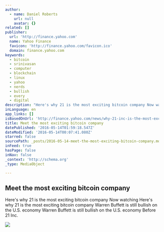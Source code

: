 ```yaml
---
author:
  - name: Daniel Roberts
    url: null
    avatar: {}
related: []
publisher:
  url: 'http://finance.yahoo.com'
  name: Yahoo Finance
  favicon: 'http://finance.yahoo.com/favicon.ico'
  domain: finance.yahoo.com
keywords:
  - bitcoin
  - srinivasan
  - computer
  - blockchain
  - linux
  - yahoo
  - nerds
  - bullish
  - every
  - digital
description: "Here's why 21 is the most exciting bitcoin company Now watching Here's why 21 is the most exciting bitcoin company Warren Buffett is still bullish on the U.S. economy Warren Buffett is still bullish on the U.S. economy Before 21 Inc."
inLanguage: en
app_links: []
isBasedOnUrl: 'http://finance.yahoo.com/news/why-21-inc-is-the-most-exciting-bitcoin-blockchain-company-balaji-srinivasan-andreessen-horowitz-200250565.html'
title: Meet the most exciting bitcoin company
datePublished: '2016-05-14T01:59:18.547Z'
dateModified: '2016-05-14T00:07:41.080Z'
starred: false
sourcePath: _posts/2016-05-14-meet-the-most-exciting-bitcoin-company.md
inFeed: true
hasPage: false
inNav: false
_context: 'http://schema.org'
_type: MediaObject

---
```

<article style=""><h1>Meet the most exciting bitcoin company</h1><p>Here's why 21 is the most exciting bitcoin company Now watching Here's why 21 is the most exciting bitcoin company Warren Buffett is still bullish on the U.S. economy Warren Buffett is still bullish on the U.S. economy Before 21 Inc.</p><img src="http://l3.yimg.com/bt/api/res/1.2/gma4hn3cefmHit5A19QLhA--/YXBwaWQ9eW5ld3NfbGVnbztxPTc1O3c9NjAw/http://d.yimg.com/hd/yahoofinance/lotus/1ccdd853-b46c-4bdd-b14a-97ba8aaf1672_HkvPzLFxXJmCVzCqyI6S1SXqlBJaN2fxh74SGIVB5FP5zUob4j-n_t-TxRrq3jKyg02OglDDTQQ-_2_0.jpg?s=18ec4a3f3b9fa391dc8fe0bc1802323d&amp;c=90700f16d1d8d246551b0444c65da098&amp;a=yahoofinance&amp;mr=0.cf.png" /></article>